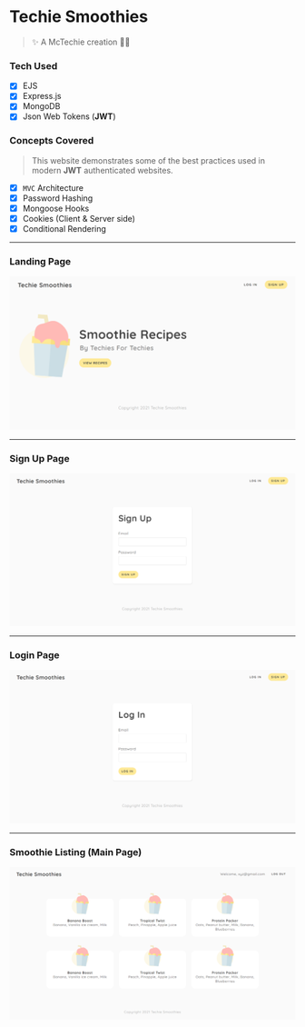 # Techie Smoothies

> ✨ A McTechie creation 👨‍🎨

### Tech Used

- [x] EJS
- [x] Express.js
- [x] MongoDB
- [x] Json Web Tokens (**JWT**)

### Concepts Covered

> This website demonstrates some of the best practices used in modern **JWT** authenticated websites.

- [x] `MVC` Architecture
- [x] Password Hashing
- [x] Mongoose Hooks
- [x] Cookies (Client & Server side)
- [x] Conditional Rendering

---

### Landing Page

![Landing Page](./assets/smoothie_main.png)

---

### Sign Up Page

![Sign Up](./assets/smoothie_signup.png)

---

### Login Page

![Login Page](./assets/smoothie_login.png)

---

### Smoothie Listing (Main Page)

![Main Page](./assets/smoothie_list.png)
